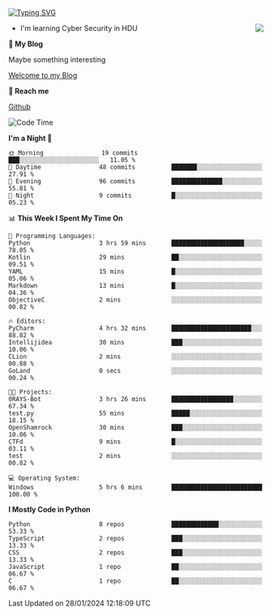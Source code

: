 [![Typing SVG](https://readme-typing-svg.herokuapp.com?font=Fira+Code&pause=1000&random=false&width=450&height=60&lines=Hello+%F0%9F%91%8B%F0%9F%8F%BB;I'm+JBNRZ)](https://git.io/typing-svg)

<a href="#">
  <img align="right" src="https://github-readme-stats.vercel.app/api?username=JBNRZ&show_icons=true&bg_color=15,f2f7fd,E0EAFC" />
</a>

- I'm learning Cyber Security in HDU

 **🌱 My Blog**

Maybe something interesting

[Welcome to my Blog](https://jbnrz.com.cn/)

 **💬 Reach me** 

[Github](https://github.com/JBNRZ)


<!--START_SECTION:waka-->
![Code Time](http://img.shields.io/badge/Code%20Time-277%20hrs%2057%20mins-blue)

**I'm a Night 🦉** 

```text
🌞 Morning                19 commits          ███░░░░░░░░░░░░░░░░░░░░░░   11.05 % 
🌆 Daytime                48 commits          ███████░░░░░░░░░░░░░░░░░░   27.91 % 
🌃 Evening                96 commits          ██████████████░░░░░░░░░░░   55.81 % 
🌙 Night                  9 commits           █░░░░░░░░░░░░░░░░░░░░░░░░   05.23 % 
```


📊 **This Week I Spent My Time On** 

```text
💬 Programming Languages: 
Python                   3 hrs 59 mins       ████████████████████░░░░░   78.05 % 
Kotlin                   29 mins             ██░░░░░░░░░░░░░░░░░░░░░░░   09.51 % 
YAML                     15 mins             █░░░░░░░░░░░░░░░░░░░░░░░░   05.06 % 
Markdown                 13 mins             █░░░░░░░░░░░░░░░░░░░░░░░░   04.36 % 
ObjectiveC               2 mins              ░░░░░░░░░░░░░░░░░░░░░░░░░   00.82 % 

🔥 Editors: 
PyCharm                  4 hrs 32 mins       ██████████████████████░░░   88.82 % 
Intellijidea             30 mins             ███░░░░░░░░░░░░░░░░░░░░░░   10.06 % 
CLion                    2 mins              ░░░░░░░░░░░░░░░░░░░░░░░░░   00.88 % 
GoLand                   0 secs              ░░░░░░░░░░░░░░░░░░░░░░░░░   00.24 % 

🐱‍💻 Projects: 
0RAYS-Bot                3 hrs 26 mins       █████████████████░░░░░░░░   67.34 % 
test.py                  55 mins             █████░░░░░░░░░░░░░░░░░░░░   18.15 % 
OpenShamrock             30 mins             ███░░░░░░░░░░░░░░░░░░░░░░   10.06 % 
CTFd                     9 mins              █░░░░░░░░░░░░░░░░░░░░░░░░   03.11 % 
test                     2 mins              ░░░░░░░░░░░░░░░░░░░░░░░░░   00.82 % 

💻 Operating System: 
Windows                  5 hrs 6 mins        █████████████████████████   100.00 % 
```

**I Mostly Code in Python** 

```text
Python                   8 repos             █████████████░░░░░░░░░░░░   53.33 % 
TypeScript               2 repos             ███░░░░░░░░░░░░░░░░░░░░░░   13.33 % 
CSS                      2 repos             ███░░░░░░░░░░░░░░░░░░░░░░   13.33 % 
JavaScript               1 repo              ██░░░░░░░░░░░░░░░░░░░░░░░   06.67 % 
C                        1 repo              ██░░░░░░░░░░░░░░░░░░░░░░░   06.67 % 
```




 Last Updated on 28/01/2024 12:18:09 UTC
<!--END_SECTION:waka-->
